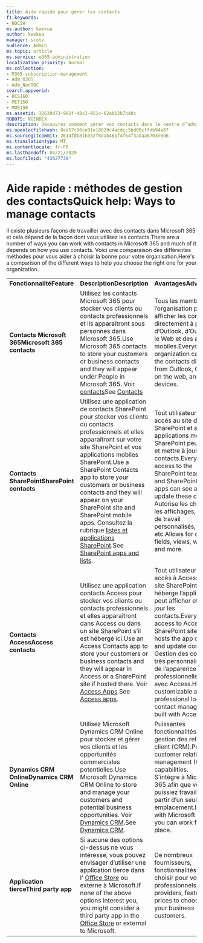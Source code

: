 ```yaml
---
title: Aide rapide pour gérer les contacts
f1.keywords:
- NOCSH
ms.author: kwekua
author: kwekua
manager: scotv
audience: Admin
ms.topic: article
ms.service: o365-administration
localization_priority: Normal
ms.collection:
- M365-subscription-management
- Adm_O365
- Adm_NonTOC
search.appverid:
- BCS160
- MET150
- MOE150
ms.assetid: 32639d73-981f-48c2-951c-62ab12b7b48c
ROBOTS: NOINDEX
description: Découvrez comment gérer vos contacts dans le centre d’administration.
ms.openlocfilehash: 8ad57c96ce01e18020c4acdcc5bd00cffdb94a87
ms.sourcegitcommit: 2614f8b81b332f8dab461f4f64f3adaa6703e0d6
ms.translationtype: MT
ms.contentlocale: fr-FR
ms.lasthandoff: 04/21/2020
ms.locfileid: "43627739"
---
```

# <a name="quick-help-ways-to-manage-contacts"></a><span data-ttu-id="051c8-103">Aide rapide : méthodes de gestion des contacts</span><span class="sxs-lookup"><span data-stu-id="051c8-103">Quick help: Ways to manage contacts</span></span>

<span data-ttu-id="051c8-104">Il existe plusieurs façons de travailler avec des contacts dans Microsoft 365 et cela dépend de la façon dont vous utilisez les contacts.</span><span class="sxs-lookup"><span data-stu-id="051c8-104">There are a number of ways you can work with contacts in Microsoft 365 and much of it depends on how you use contacts.</span></span> <span data-ttu-id="051c8-105">Voici une comparaison des différentes méthodes pour vous aider à choisir la bonne pour votre organisation.</span><span class="sxs-lookup"><span data-stu-id="051c8-105">Here's a comparison of the different ways to help you choose the right one for your organization.</span></span>
  
|||||
|:-----|:-----|:-----|:-----|
|<span data-ttu-id="051c8-106">**Fonctionnalité**</span><span class="sxs-lookup"><span data-stu-id="051c8-106">**Feature**</span></span> <br/> |<span data-ttu-id="051c8-107">**Description**</span><span class="sxs-lookup"><span data-stu-id="051c8-107">**Description**</span></span> <br/> |<span data-ttu-id="051c8-108">**Avantages**</span><span class="sxs-lookup"><span data-stu-id="051c8-108">**Advantages**</span></span> <br/> |<span data-ttu-id="051c8-109">**Inconvénients**</span><span class="sxs-lookup"><span data-stu-id="051c8-109">**Disadvantages**</span></span> <br/> |
|<span data-ttu-id="051c8-110">**Contacts Microsoft 365**</span><span class="sxs-lookup"><span data-stu-id="051c8-110">**Microsoft 365 contacts**</span></span> <br/> |<span data-ttu-id="051c8-111">Utilisez les contacts Microsoft 365 pour stocker vos clients ou contacts professionnels et ils apparaîtront sous personnes dans Microsoft 365.</span><span class="sxs-lookup"><span data-stu-id="051c8-111">Use Microsoft 365 contacts to store your customers or business contacts and they will appear under People in Microsoft 365.</span></span> <span data-ttu-id="051c8-112">Voir [contacts](contacts.md)</span><span class="sxs-lookup"><span data-stu-id="051c8-112">See [Contacts](contacts.md)</span></span> <br/> |<span data-ttu-id="051c8-113">Tous les membres de l’organisation peuvent afficher les contacts directement à partir d’Outlook, d’Outlook sur le Web et des appareils mobiles.</span><span class="sxs-lookup"><span data-stu-id="051c8-113">Everyone in the organization can view the contacts directly from Outlook, Outlook on the web, and mobile devices.</span></span>  <br/> |<span data-ttu-id="051c8-114">Seuls les administrateurs peuvent créer et mettre à jour les contacts.</span><span class="sxs-lookup"><span data-stu-id="051c8-114">Only administrators can create and update the contacts.</span></span>  <br/> <span data-ttu-id="051c8-115">Aucun champ personnalisé n’est autorisé (exemple : BirthDate, College, agent de référence).</span><span class="sxs-lookup"><span data-stu-id="051c8-115">No custom fields are allowed (example: birthdate, college, referral agent).</span></span>  <br/> |
|<span data-ttu-id="051c8-116">**Contacts SharePoint**</span><span class="sxs-lookup"><span data-stu-id="051c8-116">**SharePoint contacts**</span></span> <br/> |<span data-ttu-id="051c8-117">Utilisez une application de contacts SharePoint pour stocker vos clients ou contacts professionnels et elles apparaîtront sur votre site SharePoint et vos applications mobiles SharePoint.</span><span class="sxs-lookup"><span data-stu-id="051c8-117">Use a SharePoint Contacts app to store your customers or business contacts and they will appear on your SharePoint site and SharePoint mobile apps.</span></span> <span data-ttu-id="051c8-118">Consultez la rubrique [listes et applications SharePoint](https://support.office.com/article/0a1c3ace-def0-44af-b225-cfa8d92c52d7.aspx).</span><span class="sxs-lookup"><span data-stu-id="051c8-118">See [SharePoint apps and lists](https://support.office.com/article/0a1c3ace-def0-44af-b225-cfa8d92c52d7.aspx).</span></span>  <br/> |<span data-ttu-id="051c8-119">Tout utilisateur ayant accès au site d’équipe SharePoint et aux applications mobiles SharePoint peut afficher et mettre à jour ces contacts.</span><span class="sxs-lookup"><span data-stu-id="051c8-119">Everyone with access to the SharePoint team site and SharePoint mobile apps can see and update these contacts.</span></span>  <br/> <span data-ttu-id="051c8-120">Autorise les champs, les affichages, les flux de travail personnalisés, etc.</span><span class="sxs-lookup"><span data-stu-id="051c8-120">Allows for custom fields, views, workflows and more.</span></span>  <br/> |<span data-ttu-id="051c8-121">Ces contacts n’apparaissent pas dans Outlook ou dans les personnes de Microsoft 365.</span><span class="sxs-lookup"><span data-stu-id="051c8-121">These contacts don't appear in Outlook or People in Microsoft 365.</span></span>  <br/> <span data-ttu-id="051c8-122">Nécessite une connaissance de base de l’infrastructure SharePoint.</span><span class="sxs-lookup"><span data-stu-id="051c8-122">Requires basic understanding of SharePoint infrastructure.</span></span>  <br/> |
|<span data-ttu-id="051c8-123">**Contacts Access**</span><span class="sxs-lookup"><span data-stu-id="051c8-123">**Access contacts**</span></span> <br/> |<span data-ttu-id="051c8-124">Utilisez une application contacts Access pour stocker vos clients ou contacts professionnels et elles apparaîtront dans Access ou dans un site SharePoint s’il est hébergé ici.</span><span class="sxs-lookup"><span data-stu-id="051c8-124">Use an Access Contacts app to store your customers or business contacts and they will appear in Access or a SharePoint site if hosted there.</span></span> <span data-ttu-id="051c8-125">Voir [Access Apps](https://support.office.com/article/25f3ab3e-510d-44b0-accf-b976c0813e71.aspx).</span><span class="sxs-lookup"><span data-stu-id="051c8-125">See [Access apps](https://support.office.com/article/25f3ab3e-510d-44b0-accf-b976c0813e71.aspx).</span></span>  <br/> |<span data-ttu-id="051c8-126">Tout utilisateur ayant accès à Access ou au site SharePoint qui héberge l’application peut afficher et mettre à jour les contacts.</span><span class="sxs-lookup"><span data-stu-id="051c8-126">Everyone with access to Access or the SharePoint site that hosts the app can see and update contacts.</span></span>  <br/> <span data-ttu-id="051c8-127">Gestion des contacts très personnalisable et de l’apparence professionnelle créée avec Access.</span><span class="sxs-lookup"><span data-stu-id="051c8-127">Highly customizable and professional looking contact management built with Access.</span></span>  <br/> |<span data-ttu-id="051c8-128">Vous devez acheter Microsoft Access ou passer à un plan Microsoft 365 qui inclut Access.</span><span class="sxs-lookup"><span data-stu-id="051c8-128">You must purchase Microsoft Access or switch to a Microsoft 365 plan that includes Access.</span></span>  <br/> <span data-ttu-id="051c8-129">Requiert une connaissance de base de Microsoft Access et la façon de créer des applications.</span><span class="sxs-lookup"><span data-stu-id="051c8-129">Requires basic understanding of Microsoft Access and how to create apps.</span></span>  <br/> |
|<span data-ttu-id="051c8-130">**Dynamics CRM Online**</span><span class="sxs-lookup"><span data-stu-id="051c8-130">**Dynamics CRM Online**</span></span> <br/> |<span data-ttu-id="051c8-131">Utilisez Microsoft Dynamics CRM Online pour stocker et gérer vos clients et les opportunités commerciales potentielles.</span><span class="sxs-lookup"><span data-stu-id="051c8-131">Use Microsoft Dynamics CRM Online to store and manage your customers and potential business opportunities.</span></span> <span data-ttu-id="051c8-132">Voir [Dynamics CRM](https://dynamics.microsoft.com).</span><span class="sxs-lookup"><span data-stu-id="051c8-132">See [Dynamics CRM](https://dynamics.microsoft.com).</span></span>  <br/> |<span data-ttu-id="051c8-133">Puissantes fonctionnalités de gestion des relations client (CRM).</span><span class="sxs-lookup"><span data-stu-id="051c8-133">Powerful customer relationship management (CRM) capabilities.</span></span>  <br/> <span data-ttu-id="051c8-134">S’intègre à Microsoft 365 afin que vous puissiez travailler à partir d’un seul emplacement.</span><span class="sxs-lookup"><span data-stu-id="051c8-134">Integrates with Microsoft 365 so you can work from one place.</span></span>  <br/> |<span data-ttu-id="051c8-135">Inclut une complexité avec l’intégration et la personnalisation pour répondre à vos besoins.</span><span class="sxs-lookup"><span data-stu-id="051c8-135">Includes complexity with onboarding and customization to meet your needs.</span></span>  <br/> <span data-ttu-id="051c8-136">Est beaucoup plus économique que n’importe quelle autre option de gestion des contacts.</span><span class="sxs-lookup"><span data-stu-id="051c8-136">Is significantly higher in cost than any of the other contact management options.</span></span>  <br/> |
|<span data-ttu-id="051c8-137">**Application tierce**</span><span class="sxs-lookup"><span data-stu-id="051c8-137">**Third party app**</span></span> <br/> |<span data-ttu-id="051c8-138">Si aucune des options ci-dessus ne vous intéresse, vous pouvez envisager d’utiliser une application tierce dans l' [Office Store](https://store.office.com) ou externe à Microsoft.</span><span class="sxs-lookup"><span data-stu-id="051c8-138">If none of the above options interest you, you might consider a third party app in the [Office Store](https://store.office.com) or external to Microsoft.</span></span>  <br/> |<span data-ttu-id="051c8-139">De nombreux fournisseurs, fonctionnalités et prix à choisir pour vos clients professionnels.</span><span class="sxs-lookup"><span data-stu-id="051c8-139">Many providers, features, and prices to choose for your business customers.</span></span>  <br/> |<span data-ttu-id="051c8-140">Aucune garantie n’est intégrée à Microsoft 365, ce qui vous oblige à travailler avec deux services, des connexions, etc.</span><span class="sxs-lookup"><span data-stu-id="051c8-140">No guarantee that it's integrated with Microsoft 365, requiring you to work with two different services, logins, etc.</span></span>  <br/> |
   

